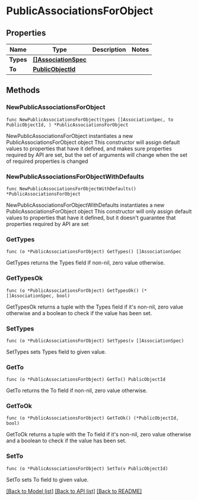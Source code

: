 # PublicAssociationsForObject

## Properties

Name | Type | Description | Notes
------------ | ------------- | ------------- | -------------
**Types** | [**[]AssociationSpec**](AssociationSpec.md) |  | 
**To** | [**PublicObjectId**](PublicObjectId.md) |  | 

## Methods

### NewPublicAssociationsForObject

`func NewPublicAssociationsForObject(types []AssociationSpec, to PublicObjectId, ) *PublicAssociationsForObject`

NewPublicAssociationsForObject instantiates a new PublicAssociationsForObject object
This constructor will assign default values to properties that have it defined,
and makes sure properties required by API are set, but the set of arguments
will change when the set of required properties is changed

### NewPublicAssociationsForObjectWithDefaults

`func NewPublicAssociationsForObjectWithDefaults() *PublicAssociationsForObject`

NewPublicAssociationsForObjectWithDefaults instantiates a new PublicAssociationsForObject object
This constructor will only assign default values to properties that have it defined,
but it doesn't guarantee that properties required by API are set

### GetTypes

`func (o *PublicAssociationsForObject) GetTypes() []AssociationSpec`

GetTypes returns the Types field if non-nil, zero value otherwise.

### GetTypesOk

`func (o *PublicAssociationsForObject) GetTypesOk() (*[]AssociationSpec, bool)`

GetTypesOk returns a tuple with the Types field if it's non-nil, zero value otherwise
and a boolean to check if the value has been set.

### SetTypes

`func (o *PublicAssociationsForObject) SetTypes(v []AssociationSpec)`

SetTypes sets Types field to given value.


### GetTo

`func (o *PublicAssociationsForObject) GetTo() PublicObjectId`

GetTo returns the To field if non-nil, zero value otherwise.

### GetToOk

`func (o *PublicAssociationsForObject) GetToOk() (*PublicObjectId, bool)`

GetToOk returns a tuple with the To field if it's non-nil, zero value otherwise
and a boolean to check if the value has been set.

### SetTo

`func (o *PublicAssociationsForObject) SetTo(v PublicObjectId)`

SetTo sets To field to given value.



[[Back to Model list]](../README.md#documentation-for-models) [[Back to API list]](../README.md#documentation-for-api-endpoints) [[Back to README]](../README.md)


